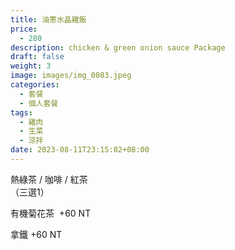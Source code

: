 ```yaml
---
title: 油蔥水晶雞飯
price:
  - 280
description: chicken & green onion sauce Package
draft: false
weight: 3
image: images/img_0083.jpeg
categories:
  - 套餐
  - 個人套餐
tags:
  - 雞肉
  - 生菜
  - 涼拌
date: 2023-08-11T23:15:02+08:00
---
```


  熱綠茶 / 咖啡 / 紅茶   
  （三選1）

  有機菊花茶  +60  NT

  拿鐵 +60  NT